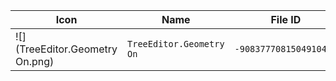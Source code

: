 | Icon | Name | File ID |
| ---  | ---  | ---     |
| ![](TreeEditor.Geometry On.png) | `TreeEditor.Geometry On` | `-9083777081504910403` |
